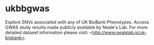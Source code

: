 # ukbbgwas
Explore SNVs associated with any of UK BioBank Phenotypes. Access GWAS study results made publicly available by Neale\'s Lab. For more detailed dataset information please visit: &lt;http://www.nealelab.is/uk-biobank>.
